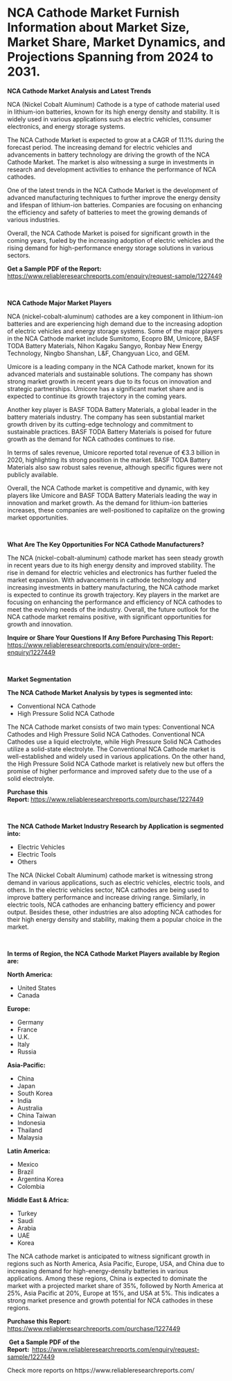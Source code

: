 <p><h1>NCA Cathode Market Furnish Information about Market Size, Market Share, Market Dynamics, and Projections Spanning from 2024 to 2031.</h1></p><p><strong>NCA Cathode Market Analysis and Latest Trends</strong></p>
<p><p>NCA (Nickel Cobalt Aluminum) Cathode is a type of cathode material used in lithium-ion batteries, known for its high energy density and stability. It is widely used in various applications such as electric vehicles, consumer electronics, and energy storage systems.</p><p>The NCA Cathode Market is expected to grow at a CAGR of 11.1% during the forecast period. The increasing demand for electric vehicles and advancements in battery technology are driving the growth of the NCA Cathode Market. The market is also witnessing a surge in investments in research and development activities to enhance the performance of NCA cathodes.</p><p>One of the latest trends in the NCA Cathode Market is the development of advanced manufacturing techniques to further improve the energy density and lifespan of lithium-ion batteries. Companies are focusing on enhancing the efficiency and safety of batteries to meet the growing demands of various industries.</p><p>Overall, the NCA Cathode Market is poised for significant growth in the coming years, fueled by the increasing adoption of electric vehicles and the rising demand for high-performance energy storage solutions in various sectors.</p></p>
<p><strong>Get a Sample PDF of the Report:&nbsp;</strong> <a href="https://www.reliableresearchreports.com/enquiry/request-sample/1227449">https://www.reliableresearchreports.com/enquiry/request-sample/1227449</a></p>
<p>&nbsp;</p>
<p><strong>NCA Cathode Major Market Players</strong></p>
<p><p>NCA (nickel-cobalt-aluminum) cathodes are a key component in lithium-ion batteries and are experiencing high demand due to the increasing adoption of electric vehicles and energy storage systems. Some of the major players in the NCA Cathode market include Sumitomo, Ecopro BM, Umicore, BASF TODA Battery Materials, Nihon Kagaku Sangyo, Ronbay New Energy Technology, Ningbo Shanshan, L&F, Changyuan Lico, and GEM.</p><p>Umicore is a leading company in the NCA Cathode market, known for its advanced materials and sustainable solutions. The company has shown strong market growth in recent years due to its focus on innovation and strategic partnerships. Umicore has a significant market share and is expected to continue its growth trajectory in the coming years.</p><p>Another key player is BASF TODA Battery Materials, a global leader in the battery materials industry. The company has seen substantial market growth driven by its cutting-edge technology and commitment to sustainable practices. BASF TODA Battery Materials is poised for future growth as the demand for NCA cathodes continues to rise.</p><p>In terms of sales revenue, Umicore reported total revenue of €3.3 billion in 2020, highlighting its strong position in the market. BASF TODA Battery Materials also saw robust sales revenue, although specific figures were not publicly available.</p><p>Overall, the NCA Cathode market is competitive and dynamic, with key players like Umicore and BASF TODA Battery Materials leading the way in innovation and market growth. As the demand for lithium-ion batteries increases, these companies are well-positioned to capitalize on the growing market opportunities.</p></p>
<p>&nbsp;</p>
<p><strong>What Are The Key Opportunities For NCA Cathode Manufacturers?</strong></p>
<p><p>The NCA (nickel-cobalt-aluminum) cathode market has seen steady growth in recent years due to its high energy density and improved stability. The rise in demand for electric vehicles and electronics has further fueled the market expansion. With advancements in cathode technology and increasing investments in battery manufacturing, the NCA cathode market is expected to continue its growth trajectory. Key players in the market are focusing on enhancing the performance and efficiency of NCA cathodes to meet the evolving needs of the industry. Overall, the future outlook for the NCA cathode market remains positive, with significant opportunities for growth and innovation.</p></p>
<p><strong>Inquire or Share Your Questions If Any Before Purchasing This Report:</strong> <a href="https://www.reliableresearchreports.com/enquiry/pre-order-enquiry/1227449">https://www.reliableresearchreports.com/enquiry/pre-order-enquiry/1227449</a></p>
<p>&nbsp;</p>
<p><strong>Market Segmentation</strong></p>
<p><strong>The NCA Cathode Market Analysis by types is segmented into:</strong></p>
<p><ul><li>Conventional NCA Cathode</li><li>High Pressure Solid NCA Cathode</li></ul></p>
<p><p>The NCA Cathode market consists of two main types: Conventional NCA Cathodes and High Pressure Solid NCA Cathodes. Conventional NCA Cathodes use a liquid electrolyte, while High Pressure Solid NCA Cathodes utilize a solid-state electrolyte. The Conventional NCA Cathode market is well-established and widely used in various applications. On the other hand, the High Pressure Solid NCA Cathode market is relatively new but offers the promise of higher performance and improved safety due to the use of a solid electrolyte.</p></p>
<p><strong>Purchase this Report:&nbsp;</strong><a href="https://www.reliableresearchreports.com/purchase/1227449">https://www.reliableresearchreports.com/purchase/1227449</a></p>
<p>&nbsp;</p>
<p><strong>The NCA Cathode Market Industry Research by Application is segmented into:</strong></p>
<p><ul><li>Electric Vehicles</li><li>Electric Tools</li><li>Others</li></ul></p>
<p><p>The NCA (Nickel Cobalt Aluminum) cathode market is witnessing strong demand in various applications, such as electric vehicles, electric tools, and others. In the electric vehicles sector, NCA cathodes are being used to improve battery performance and increase driving range. Similarly, in electric tools, NCA cathodes are enhancing battery efficiency and power output. Besides these, other industries are also adopting NCA cathodes for their high energy density and stability, making them a popular choice in the market.</p></p>
<p>&nbsp;</p>
<p><strong>In terms of Region, the NCA Cathode Market Players available by Region are:</strong></p>
<p>
    <p> <strong> North America: </strong>
        <ul>
            <li>United States</li>
            <li>Canada</li>
        </ul>
        </p> 
    <p> <strong> Europe: </strong>
        <ul>
            <li>Germany</li>
            <li>France</li>
            <li>U.K.</li>
            <li>Italy</li>
            <li>Russia</li>
        </ul>
        </p> 
    <p> <strong> Asia-Pacific: </strong>
        <ul>
            <li>China</li>
            <li>Japan</li>
            <li>South Korea</li>
            <li>India</li>
            <li>Australia</li>
            <li>China Taiwan</li>
            <li>Indonesia</li>
            <li>Thailand</li>
            <li>Malaysia</li>
        </ul>
        </p> 
    <p> <strong> Latin America: </strong>
        <ul>
            <li>Mexico</li>
            <li>Brazil</li>
            <li>Argentina Korea</li>
            <li>Colombia</li>
        </ul>
        </p> 
    <p> <strong> Middle East & Africa: </strong>
        <ul>
            <li>Turkey</li>
            <li>Saudi</li>
            <li>Arabia</li>
            <li>UAE</li>
            <li>Korea</li>
        </ul>
    </p>
    </p>
<p><p>The NCA cathode market is anticipated to witness significant growth in regions such as North America, Asia Pacific, Europe, USA, and China due to increasing demand for high-energy-density batteries in various applications. Among these regions, China is expected to dominate the market with a projected market share of 35%, followed by North America at 25%, Asia Pacific at 20%, Europe at 15%, and USA at 5%. This indicates a strong market presence and growth potential for NCA cathodes in these regions.</p></p>
<p><strong>Purchase this Report: </strong><a href="https://www.reliableresearchreports.com/purchase/1227449">https://www.reliableresearchreports.com/purchase/1227449</a></p>
<p>&nbsp;<strong>Get a Sample PDF of the Report:&nbsp;&nbsp;</strong><a href="https://www.reliableresearchreports.com/enquiry/request-sample/1227449">https://www.reliableresearchreports.com/enquiry/request-sample/1227449</a></p>
<p><strong></strong></p>
<p>Check more reports on https://www.reliableresearchreports.com/</p>
